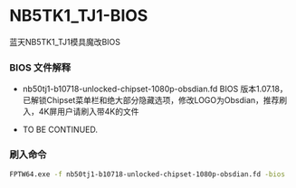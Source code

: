 # NB5TK1_TJ1-BIOS
蓝天NB5TK1_TJ1模具魔改BIOS

### BIOS 文件解释
 - nb50tj1-b10718-unlocked-chipset-1080p-obsdian.fd
 BIOS 版本1.07.18，已解锁Chipset菜单栏和绝大部分隐藏选项，修改LOGO为Obsdian，推荐刷入，4K屏用户请刷入带4K的文件

 - TO BE CONTINUED.
### 刷入命令

```bash
FPTW64.exe -f nb50tj1-b10718-unlocked-chipset-1080p-obsdian.fd -bios
```

